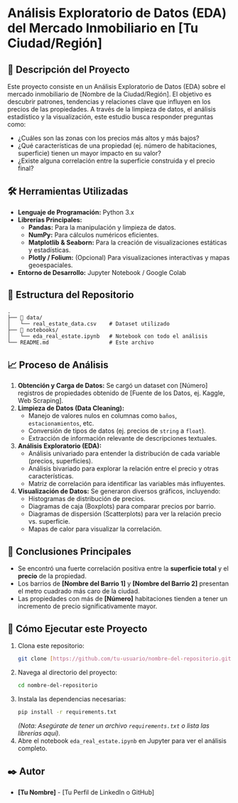 # Análisis Exploratorio de Datos (EDA) del Mercado Inmobiliario en [Tu Ciudad/Región]

## 📝 Descripción del Proyecto

Este proyecto consiste en un Análisis Exploratorio de Datos (EDA) sobre el mercado inmobiliario de [Nombre de la Ciudad/Región]. El objetivo es descubrir patrones, tendencias y relaciones clave que influyen en los precios de las propiedades. A través de la limpieza de datos, el análisis estadístico y la visualización, este estudio busca responder preguntas como:

* ¿Cuáles son las zonas con los precios más altos y más bajos?
* ¿Qué características de una propiedad (ej. número de habitaciones, superficie) tienen un mayor impacto en su valor?
* ¿Existe alguna correlación entre la superficie construida y el precio final?

## 🛠️ Herramientas Utilizadas

* **Lenguaje de Programación:** Python 3.x
* **Librerías Principales:**
    * **Pandas:** Para la manipulación y limpieza de datos.
    * **NumPy:** Para cálculos numéricos eficientes.
    * **Matplotlib & Seaborn:** Para la creación de visualizaciones estáticas y estadísticas.
    * **Plotly / Folium:** (Opcional) Para visualizaciones interactivas y mapas geoespaciales.
* **Entorno de Desarrollo:** Jupyter Notebook / Google Colab

## 📂 Estructura del Repositorio

```
.
├── 📁 data/
│   └── real_estate_data.csv    # Dataset utilizado
├── 📁 notebooks/
│   └── eda_real_estate.ipynb   # Notebook con todo el análisis
└── README.md                   # Este archivo
```

## 📈 Proceso de Análisis

1.  **Obtención y Carga de Datos:** Se cargó un dataset con [Número] registros de propiedades obtenido de [Fuente de los Datos, ej. Kaggle, Web Scraping].
2.  **Limpieza de Datos (Data Cleaning):**
    * Manejo de valores nulos en columnas como `baños`, `estacionamientos`, etc.
    * Conversión de tipos de datos (ej. precios de `string` a `float`).
    * Extracción de información relevante de descripciones textuales.
3.  **Análisis Exploratorio (EDA):**
    * Análisis univariado para entender la distribución de cada variable (precios, superficies).
    * Análisis bivariado para explorar la relación entre el precio y otras características.
    * Matriz de correlación para identificar las variables más influyentes.
4.  **Visualización de Datos:** Se generaron diversos gráficos, incluyendo:
    * Histogramas de distribución de precios.
    * Diagramas de caja (Boxplots) para comparar precios por barrio.
    * Diagramas de dispersión (Scatterplots) para ver la relación precio vs. superficie.
    * Mapas de calor para visualizar la correlación.

## 🎯 Conclusiones Principales

* Se encontró una fuerte correlación positiva entre la **superficie total** y el **precio** de la propiedad.
* Los barrios de **[Nombre del Barrio 1]** y **[Nombre del Barrio 2]** presentan el metro cuadrado más caro de la ciudad.
* Las propiedades con más de **[Número]** habitaciones tienden a tener un incremento de precio significativamente mayor.

## 🚀 Cómo Ejecutar este Proyecto

1.  Clona este repositorio:
    ```bash
    git clone [https://github.com/tu-usuario/nombre-del-repositorio.git](https://github.com/tu-usuario/nombre-del-repositorio.git)
    ```
2.  Navega al directorio del proyecto:
    ```bash
    cd nombre-del-repositorio
    ```
3.  Instala las dependencias necesarias:
    ```bash
    pip install -r requirements.txt
    ```
    *(Nota: Asegúrate de tener un archivo `requirements.txt` o lista las librerías aquí).*
4.  Abre el notebook `eda_real_estate.ipynb` en Jupyter para ver el análisis completo.

## ✒️ Autor

* **[Tu Nombre]** - [Tu Perfil de LinkedIn o GitHub]
